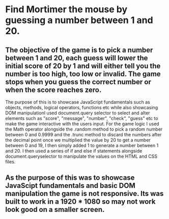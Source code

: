 # Find Mortimer the mouse by guessing a number between 1 and 20.
## The objective of the game is to pick a number between 1 and 20, each guess will lower the initial score of 20 by 1 and will either tell you the number is too high, too low or invalid. The game stops when you guess the correct number or when the score reaches zero.
The purpose of this is to showcase JavaScript fundamentals such as objects, methods, logical operators, functions etc while also showcasing DOM manipulationI used document.query selector to select and alter elements such as "score", "message", "number", "check", "guess" etc to make the game interactive with the users input. For the game logic I used the Math operator alongside the .random method to pick a random number between 0 and 0.9999 and the .trunc method to discard the numbers after the decimal point once we multiplied the value by 20 to get a number between 0 and 19, I then simply added 1 to generate a number between 1 and 20. I then used a series of if and else if statements alongside document.queryselector to manipulate the values on the HTML and CSS files.

## As the purpose of this was to showcase JavaScipt fundamentals and basic DOM manipulation the game is not responsive. Its was built to work in a 1920 * 1080 so may not work look good on a smaller screen.
